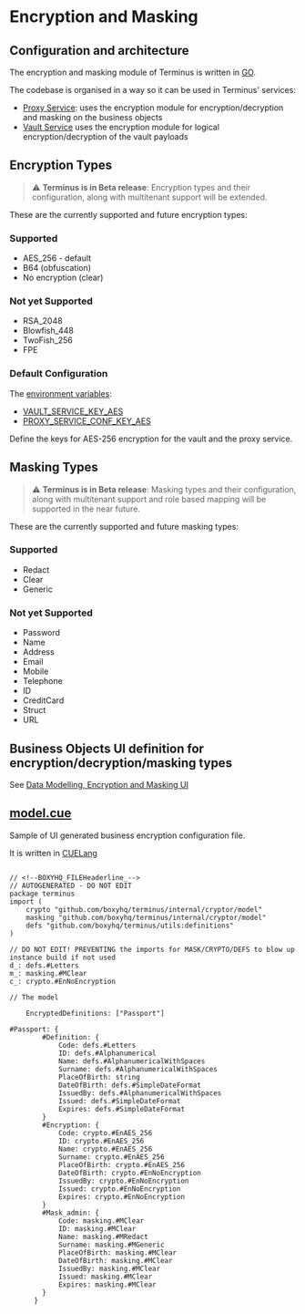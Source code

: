 # Encryption and Masking

## Configuration and architecture

The encryption and masking module of Terminus is written in [GO](https://go.dev/).

The codebase is organised in a way so it can be used in Terminus' services:

- [Proxy Service](../architecture/proxy.md): uses the encryption module for encryption/decryption and masking on the business objects
- [Vault Service](../architecture/vaultservice.md) uses the encryption module for logical encryption/decryption of the vault payloads

## Encryption Types

> :warning: **Terminus is in Beta release**: Encryption types and their configuration, along with multitenant support will be extended.

These are the currently supported and future encryption types:

### Supported

- AES_256 - default
- B64 (obfuscation)
- No encryption (clear)

### Not yet Supported

- RSA_2048
- Blowfish_448
- TwoFish_256
- FPE

### Default Configuration

The [environment variables](../deploy/env-variables.md):

- [VAULT_SERVICE_KEY_AES](../deploy/env-variables.md#vault_service_key_aes)
- [PROXY_SERVICE_CONF_KEY_AES](../deploy/env-variables.md#proxy_service_conf_key_aes)

Define the keys for AES-256 encryption for the vault and the proxy service.

## Masking Types

> :warning: **Terminus is in Beta release**: Masking types and their configuration, along with multitenant support and role based mapping will be supported in the near future.

These are the currently supported and future masking types:

### Supported

- Redact
- Clear
- Generic

### Not yet Supported

- Password
- Name
- Address
- Email
- Mobile
- Telephone
- ID
- CreditCard
- Struct
- URL

## Business Objects UI definition for encryption/decryption/masking types

See [Data Modelling, Encryption and Masking UI](../architecture/proxy.md#data-modelling-encryption-and-masking-ui)

## [model.cue](https://github.com/boxyhq/terminus/blob/release/cmd/proxyservice/conf/default/model.cue)

Sample of UI generated business encryption configuration file.

It is written in [CUELang](https://cuelang.org/)

```

// <!--BOXYHQ_FILEHeaderline_-->
// AUTOGENERATED - DO NOT EDIT
package terminus
import (
	crypto "github.com/boxyhq/terminus/internal/cryptor/model"
	masking "github.com/boxyhq/terminus/internal/cryptor/model"
	defs "github.com/boxyhq/terminus/utils:definitions"
)

// DO NOT EDIT! PREVENTING the imports for MASK/CRYPTO/DEFS to blow up instance build if not used
d_: defs.#Letters
m_: masking.#MClear
c_: crypto.#EnNoEncryption

// The model

    EncryptedDefinitions: ["Passport"]

#Passport: {
        #Definition: {
			Code: defs.#Letters
			ID: defs.#Alphanumerical
			Name: defs.#AlphanumericalWithSpaces
			Surname: defs.#AlphanumericalWithSpaces
			PlaceOfBirth: string
			DateOfBirth: defs.#SimpleDateFormat
			IssuedBy: defs.#AlphanumericalWithSpaces
			Issued: defs.#SimpleDateFormat
			Expires: defs.#SimpleDateFormat
        }
        #Encryption: {
			Code: crypto.#EnAES_256
			ID: crypto.#EnAES_256
			Name: crypto.#EnAES_256
			Surname: crypto.#EnAES_256
			PlaceOfBirth: crypto.#EnAES_256
			DateOfBirth: crypto.#EnNoEncryption
			IssuedBy: crypto.#EnNoEncryption
			Issued: crypto.#EnNoEncryption
			Expires: crypto.#EnNoEncryption
        }
        #Mask_admin: {
			Code: masking.#MClear
			ID: masking.#MClear
			Name: masking.#MRedact
			Surname: masking.#MGeneric
			PlaceOfBirth: masking.#MClear
			DateOfBirth: masking.#MClear
			IssuedBy: masking.#MClear
			Issued: masking.#MClear
			Expires: masking.#MClear
        }
      }

```
